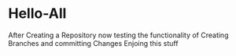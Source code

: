 # Hello-All
After Creating a Repository now testing the functionality of Creating Branches and committing Changes
Enjoing this stuff
